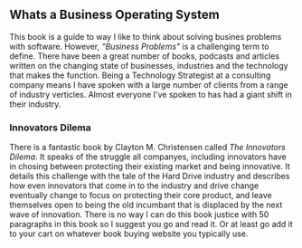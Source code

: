 ## Whats a Business Operating System
This book is a guide to way I like to think about solving busines problems with software. However, *"Business Problems"* is a challenging term to define. 
There have been a great number of books, podcasts and articles written on the changing state of businesses, industries and the technology that makes the function. 
Being a Technology Strategist at a consulting company means I have spoken with a large number of clients from a range of industry verticles. Almost everyone I've spoken to has had a giant shift in their industry.



### Innovators Dilema
There is a fantastic book by Clayton M. Christensen called *The Innovators Dilema*. It speaks of the struggle all companyes, including innovators have in chosing between protecting their existing market and being innovative. It details this challenge with the tale of the Hard Drive industry and describes how even innovators that come in to the industry and drive change eventually change to focus on protecting their core product, and leave themselves open to being the old incumbant that is displaced by the next wave of innovation. There is no way I can do this book justice with 50 paragraphs in this book so I suggest you go and read it. Or at least go add it to your cart on whatever book buying website you typically use. 

